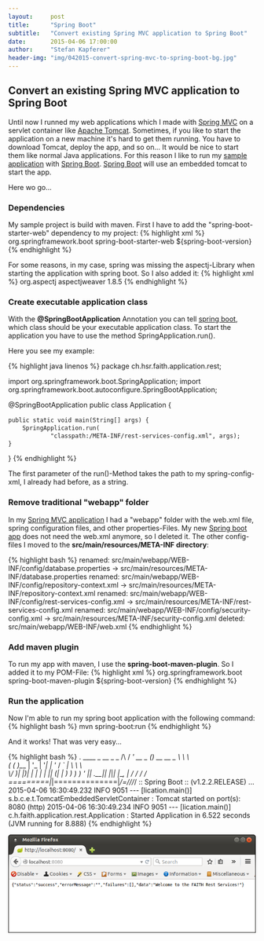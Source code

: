 ```yaml
---
layout:     post
title:      "Spring Boot"
subtitle:   "Convert existing Spring MVC application to Spring Boot"
date:       2015-04-06 17:00:00
author:     "Stefan Kapferer"
header-img: "img/042015-convert-spring-mvc-to-spring-boot-bg.jpg"
---
```


## Convert an existing Spring MVC application to Spring Boot

Until now I runned my web applications which I made with [Spring MVC](https://spring.io/guides/gs/serving-web-content/) on a servlet container like [Apache Tomcat](http://tomcat.apache.org/).
Sometimes, if you like to start the application on a new machine it's hard to get them running. You have to download Tomcat, deploy the app, and so on... It would be nice to start them like normal Java applications. For this reason I like to run my [sample application](https://github.com/stefan-ka/FAITH-ServerComponent/tree/spring-boot) with [Spring Boot](http://projects.spring.io/spring-boot/). [Spring Boot](http://projects.spring.io/spring-boot/) will use an embedded tomcat to start the app. 

Here wo go...

### Dependencies

My sample project is build with maven.
First I have to add the "spring-boot-starter-web" dependency to my project:
{% highlight xml %}
<dependency>
    <groupId>org.springframework.boot</groupId>
    <artifactId>spring-boot-starter-web</artifactId>
    <version>${spring-boot-version}</version>
</dependency>
{% endhighlight %}

For some reasons, in my case, spring was missing the aspectj-Library when starting
the application with spring boot. So I also added it:
{% highlight xml %}
<dependency>
    <groupId>org.aspectj</groupId>
    <artifactId>aspectjweaver</artifactId>
    <version>1.8.5</version>
</dependency>
{% endhighlight %}


### Create executable application class

With the **@SpringBootApplication** Annotation you can tell [spring boot](http://projects.spring.io/spring-boot/), which class should be your executable application class.
To start the application you have to use the method SpringApplication.run().

Here you see my example:

{% highlight java linenos %}
package ch.hsr.faith.application.rest;

import org.springframework.boot.SpringApplication;
import org.springframework.boot.autoconfigure.SpringBootApplication;

@SpringBootApplication
public class Application {

	public static void main(String[] args) {
		SpringApplication.run(
				"classpath:/META-INF/rest-services-config.xml", args);
	}

}
{% endhighlight %}

The first parameter of the run()-Method takes the path to my spring-config-xml, I already had before, as a string.

### Remove traditional "webapp" folder

In my [Spring MVC application](https://spring.io/guides/gs/serving-web-content/) I had a "webapp" folder with the web.xml file, spring configuration files, and other properties-Files.
My new [Spring boot app](http://projects.spring.io/spring-boot/) does not need the web.xml anymore, so I deleted it.
The other config-files I moved to the **src/main/resources/META-INF directory**:

{% highlight bash %}
renamed:    src/main/webapp/WEB-INF/config/database.properties -> src/main/resources/META-INF/database.properties
renamed:    src/main/webapp/WEB-INF/config/repository-context.xml -> src/main/resources/META-INF/repository-context.xml
renamed:    src/main/webapp/WEB-INF/config/rest-services-config.xml -> src/main/resources/META-INF/rest-services-config.xml
renamed:    src/main/webapp/WEB-INF/config/security-config.xml -> src/main/resources/META-INF/security-config.xml
deleted:    src/main/webapp/WEB-INF/web.xml
{% endhighlight %}

### Add maven plugin

To run my app with maven, I use the **spring-boot-maven-plugin**.
So I added it to my POM-File:
{% highlight xml %}
<build>
    <plugins>
        <plugin>
            <groupId>org.springframework.boot</groupId>
            <artifactId>spring-boot-maven-plugin</artifactId>
            <version>${spring-boot-version}</version>
        </plugin>
    </plugins>
</build>
{% endhighlight %}

### Run the application

Now I'm able to run my spring boot application with the following command:
{% highlight bash %}
mvn spring-boot:run
{% endhighlight %}

And it works! That was very easy...

{% highlight bash %}
  .   ____          _            __ _ _
 /\\ / ___'_ __ _ _(_)_ __  __ _ \ \ \ \
( ( )\___ | '_ | '_| | '_ \/ _` | \ \ \ \
 \\/  ___)| |_)| | | | | || (_| |  ) ) ) )
  '  |____| .__|_| |_|_| |_\__, | / / / /
 =========|_|==============|___/=/_/_/_/
 :: Spring Boot ::        (v1.2.2.RELEASE)
...
2015-04-06 16:30:49.232  INFO 9051 --- [lication.main()] s.b.c.e.t.TomcatEmbeddedServletContainer : Tomcat started on port(s): 8080 (http)
2015-04-06 16:30:49.234  INFO 9051 --- [lication.main()] c.h.faith.application.rest.Application   : Started Application in 6.522 seconds (JVM running for 8.888)
{% endhighlight %}

![Running app](/media/042015-convert-spring-mvc-to-spring-boot-running-app.png)


